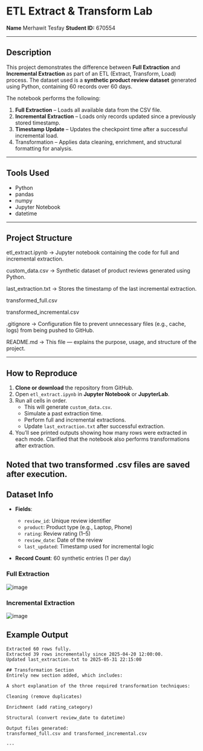 # ETL Extract & Transform Lab

 **Name**  Merhawit Tesfay
**Student ID:** 670554 

---

## Description

This project demonstrates the difference between **Full Extraction** and **Incremental Extraction** as part of an ETL (Extract, Transform, Load) process. The dataset used is a **synthetic product review dataset** generated using Python, containing 60 records over 60 days.

The notebook performs the following:

1. **Full Extraction** – Loads all available data from the CSV file.
2. **Incremental Extraction** – Loads only records updated since a previously stored timestamp.
3. **Timestamp Update** – Updates the checkpoint time after a successful incremental load.
4. Transformation – Applies data cleaning, enrichment, and structural formatting for analysis.
---

## Tools Used

- Python
- pandas
- numpy
- Jupyter Notebook
- datetime

---

## Project Structure

etl_extract.ipynb
→ Jupyter notebook containing the code for full and incremental extraction.

custom_data.csv
→ Synthetic dataset of product reviews generated using Python.

last_extraction.txt
→ Stores the timestamp of the last incremental extraction.

transformed_full.csv

transformed_incremental.csv

.gitignore
→ Configuration file to prevent unnecessary files (e.g., cache, logs) from being pushed to GitHub.

README.md
→ This file — explains the purpose, usage, and structure of the project.


---

##  How to Reproduce

1. **Clone or download** the repository from GitHub.
2. Open `etl_extract.ipynb` in **Jupyter Notebook** or **JupyterLab**.
3. Run all cells in order.
   - This will generate `custom_data.csv`.
   - Simulate a past extraction time.
   - Perform full and incremental extractions.
   - Update `last_extraction.txt` after successful extraction.
4. You’ll see printed outputs showing how many rows were extracted in each mode.
Clarified that the notebook also performs transformations after extraction.

Noted that two transformed .csv files are saved after execution.
---

##  Dataset Info

- **Fields**:
  - `review_id`: Unique review identifier
  - `product`: Product type (e.g., Laptop, Phone)
  - `rating`: Review rating (1–5)
  - `review_date`: Date of the review
  - `last_updated`: Timestamp used for incremental logic

- **Record Count**: 60 synthetic entries (1 per day)



### Full Extraction
![image](https://github.com/user-attachments/assets/2386337e-0208-452d-b997-5ef6eb2500a0)

### Incremental Extraction

![image](https://github.com/user-attachments/assets/69c720e5-78e7-47b9-b739-5a72d831ef36)


## Example Output

```text
Extracted 60 rows fully.
Extracted 39 rows incrementally since 2025-04-20 12:00:00.
Updated last_extraction.txt to 2025-05-31 22:15:00

## Transformation Section
Entirely new section added, which includes:

A short explanation of the three required transformation techniques:

Cleaning (remove duplicates)

Enrichment (add rating_category)

Structural (convert review_date to datetime)

Output files generated:
transformed_full.csv and transformed_incremental.csv

---



